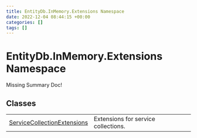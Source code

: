```yaml
---
title: EntityDb.InMemory.Extensions Namespace
date: 2022-12-04 08:44:15 +00:00
categories: []
tags: []
---
```


# EntityDb.InMemory.Extensions Namespace
Missing Summary Doc!
## Classes
<table><tr><td><a href='dotnet-entitydb-inmemory-extensions-servicecollectionextensions'>ServiceCollectionExtensions</a></td><td>
Extensions for service collections.
</td></tr></table>
